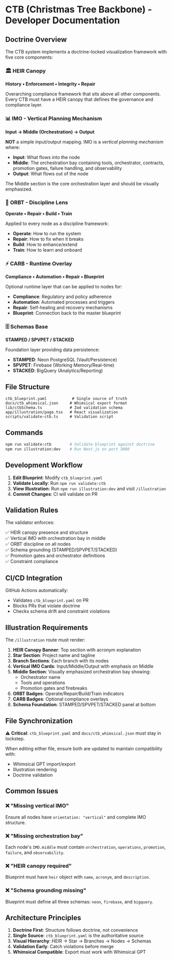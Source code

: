 # CTB (Christmas Tree Backbone) - Developer Documentation

## Doctrine Overview

The CTB system implements a doctrine-locked visualization framework with five core components:

### 🏛️ **HEIR Canopy**
**History • Enforcement • Integrity • Repair**

Overarching compliance framework that sits above all other components. Every CTB must have a HEIR canopy that defines the governance and compliance layer.

### 📊 **IMO - Vertical Planning Mechanism**
**Input → Middle (Orchestration) → Output**

**NOT** a simple input/output mapping. IMO is a *vertical planning mechanism* where:
- **Input**: What flows into the node
- **Middle**: The orchestration bay containing tools, orchestrator, contracts, promotion gates, failure handling, and observability
- **Output**: What flows out of the node

The Middle section is the core orchestration layer and should be visually emphasized.

### 🔄 **ORBT - Discipline Lens**
**Operate • Repair • Build • Train**

Applied to every node as a discipline framework:
- **Operate**: How to run the system
- **Repair**: How to fix when it breaks
- **Build**: How to enhance/extend
- **Train**: How to learn and onboard

### ⚡ **CARB - Runtime Overlay**
**Compliance • Automation • Repair • Blueprint**

Optional runtime layer that can be applied to nodes for:
- **Compliance**: Regulatory and policy adherence
- **Automation**: Automated processes and triggers
- **Repair**: Self-healing and recovery mechanisms
- **Blueprint**: Connection back to the master blueprint

### 🗄️ **Schemas Base**
**STAMPED / SPVPET / STACKED**

Foundation layer providing data persistence:
- **STAMPED**: Neon PostgreSQL (Vault/Persistence)
- **SPVPET**: Firebase (Working Memory/Real-time)
- **STACKED**: BigQuery (Analytics/Reporting)

## File Structure

```
ctb_blueprint.yaml           # Single source of truth
docs/ctb_whimsical.json     # Whimsical export format
lib/ctbSchema.ts            # Zod validation schema
app/illustration/page.tsx   # React visualization
scripts/validate-ctb.ts     # Validation script
```

## Commands

```bash
npm run validate:ctb        # Validate blueprint against doctrine
npm run illustration:dev    # Run Next.js on port 3000
```

## Development Workflow

1. **Edit Blueprint**: Modify `ctb_blueprint.yaml`
2. **Validate Locally**: Run `npm run validate:ctb`
3. **View Illustration**: Run `npm run illustration:dev` and visit `/illustration`
4. **Commit Changes**: CI will validate on PR

## Validation Rules

The validator enforces:

✅ HEIR canopy presence and structure  
✅ Vertical IMO with orchestration bay in middle  
✅ ORBT discipline on all nodes  
✅ Schema grounding (STAMPED/SPVPET/STACKED)  
✅ Promotion gates and orchestrator definitions  
✅ Constraint compliance  

## CI/CD Integration

GitHub Actions automatically:
- Validates `ctb_blueprint.yaml` on PR
- Blocks PRs that violate doctrine
- Checks schema drift and constraint violations

## Illustration Requirements

The `/illustration` route must render:

1. **HEIR Canopy Banner**: Top section with acronym explanation
2. **Star Section**: Project name and tagline
3. **Branch Sections**: Each branch with its nodes
4. **Vertical IMO Cards**: Input/Middle/Output with emphasis on Middle
5. **Middle Section**: Visually emphasized orchestration bay showing:
   - Orchestrator name
   - Tools and operations
   - Promotion gates and firebreaks
6. **ORBT Badges**: Operate/Repair/Build/Train indicators
7. **CARB Badges**: Optional compliance overlays
8. **Schema Foundation**: STAMPED/SPVPET/STACKED panel at bottom

## File Synchronization

⚠️ **Critical**: `ctb_blueprint.yaml` and `docs/ctb_whimsical.json` must stay in lockstep.

When editing either file, ensure both are updated to maintain compatibility with:
- Whimsical GPT import/export
- Illustration rendering
- Doctrine validation

## Common Issues

### ❌ "Missing vertical IMO"
Ensure all nodes have `orientation: "vertical"` and complete IMO structure.

### ❌ "Missing orchestration bay"
Each node's `IMO.middle` must contain `orchestration`, `operations`, `promotion`, `failure`, and `observability`.

### ❌ "HEIR canopy required"
Blueprint must have `heir` object with `name`, `acronym`, and `description`.

### ❌ "Schema grounding missing"
Blueprint must define all three schemas: `neon`, `firebase`, and `bigquery`.

## Architecture Principles

1. **Doctrine First**: Structure follows doctrine, not convenience
2. **Single Source**: `ctb_blueprint.yaml` is the authoritative source
3. **Visual Hierarchy**: HEIR → Star → Branches → Nodes → Schemas
4. **Validation Early**: Catch violations before merge
5. **Whimsical Compatible**: Export must work with Whimsical GPT